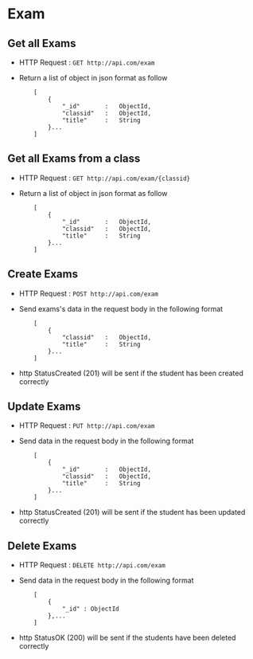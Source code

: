 
# Exam

## Get all Exams
* HTTP Request : ```GET http://api.com/exam```
* Return a list of object in json format as follow

    ``` 
        [
			{
				"_id"       :	ObjectId,
				"classid"   :	ObjectId,
				"title"     :	String
			}...
		]
    ```


## Get all Exams from a class
* HTTP Request : ```GET http://api.com/exam/{classid}```
* Return a list of object in json format as follow

    ``` 
        [
			{
				"_id"       :	ObjectId,
				"classid"   :	ObjectId,
				"title"     :	String
			}...
		]
    ```


## Create Exams
* HTTP Request : ```POST http://api.com/exam```
* Send exams's data in the request body in the following format 

	``` 
        [
			{
				"classid"   :	ObjectId,
				"title"     :	String
			}...
		]
    ```

* http StatusCreated (201) will be sent if the student has been created correctly


## Update Exams
* HTTP Request : ```PUT http://api.com/exam```
* Send data in the request body in the following format

    ``` 
        [
			{
				"_id"       :	ObjectId,
				"classid"   :	ObjectId,
				"title"     :	String
			}...
		]
    ```

* http StatusCreated (201) will be sent if the student has been updated correctly


## Delete Exams
* HTTP Request : ```DELETE http://api.com/exam```
* Send data in the request body in the following format

	``` 
		[
			{  
				"_id" : ObjectId
			},...
		]
	```
* http StatusOK (200) will be sent if the students have been deleted correctly
